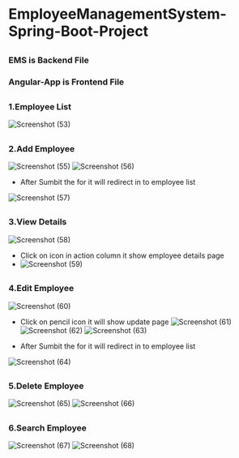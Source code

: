 # EmployeeManagementSystem-Spring-Boot-Project
##
### EMS is Backend File
### Angular-App is Frontend File
##
### 1.Employee List
![Screenshot (53)](https://user-images.githubusercontent.com/80576654/166140188-32dcffc0-5120-434a-bc4d-4dc9cde4ab1a.png)
##

### 2.Add Employee
![Screenshot (55)](https://user-images.githubusercontent.com/80576654/166140222-d9ef30c2-5c21-4ebf-bb24-b47ac186f5f5.png)
![Screenshot (56)](https://user-images.githubusercontent.com/80576654/166140245-286636e0-5664-4078-8471-70d8f82c2b87.png)

* After Sumbit the for it will redirect in to employee list
 
![Screenshot (57)](https://user-images.githubusercontent.com/80576654/166140250-fc3a95eb-df11-4337-ba9e-00544cca7a26.png)
##

### 3.View Details
![Screenshot (58)](https://user-images.githubusercontent.com/80576654/166140261-b9170206-82fd-4848-96ac-c0104e58e712.png)
* Click on icon in action column it show employee details page
* ![Screenshot (59)](https://user-images.githubusercontent.com/80576654/166140281-c5c0a58a-2be2-4131-878e-2c4e584d8f22.png)
##

### 4.Edit Employee
![Screenshot (60)](https://user-images.githubusercontent.com/80576654/166140314-c031e5ff-3764-426b-a5e8-2898cde1e27f.png)
* Click on pencil icon it will show update page
![Screenshot (61)](https://user-images.githubusercontent.com/80576654/166140343-0e6f0443-d286-4241-9c0d-f307a1d4b3b4.png)
![Screenshot (62)](https://user-images.githubusercontent.com/80576654/166140354-232e3eb5-da78-44bc-87c7-3e4f02058488.png)
![Screenshot (63)](https://user-images.githubusercontent.com/80576654/166140364-9f3e1526-31ae-43f4-987c-037d15a6a508.png)

* After Sumbit the for it will redirect in to employee list

![Screenshot (64)](https://user-images.githubusercontent.com/80576654/166140366-8ad13173-7cc1-4338-9876-74540c67c64b.png)
##

### 5.Delete Employee
![Screenshot (65)](https://user-images.githubusercontent.com/80576654/166140381-fbbd94a6-1ad9-4eae-a06f-fc3223f38dbc.png)
![Screenshot (66)](https://user-images.githubusercontent.com/80576654/166140393-8057f65f-a701-43fb-8a7c-a7e26a47c628.png)
##
### 6.Search Employee
![Screenshot (67)](https://user-images.githubusercontent.com/80576654/166140645-8da85f93-546f-4925-9bf1-554b8a52f15a.png)
![Screenshot (68)](https://user-images.githubusercontent.com/80576654/166140652-fce0150a-9722-4769-8d67-05ed2099c002.png)
##


